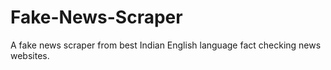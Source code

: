 # Fake-News-Scraper

A fake news scraper from best Indian English language fact checking news websites.
